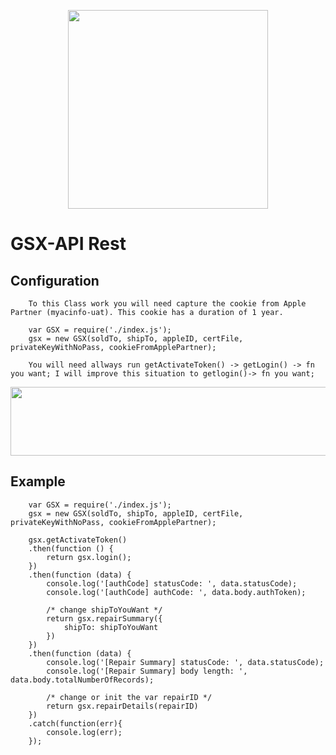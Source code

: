 <p align="center">
  <img width="320" height="318" src="https://user-images.githubusercontent.com/6170734/59278327-b0574c80-8c59-11e9-935a-3f556cb1571d.png">
</p>

# GSX-API Rest 


## Configuration
```
    To this Class work you will need capture the cookie from Apple Partner (myacinfo-uat). This cookie has a duration of 1 year. 
   
    var GSX = require('./index.js');
    gsx = new GSX(soldTo, shipTo, appleID, certFile, privateKeyWithNoPass, cookieFromApplePartner);

    You will need allways run getActivateToken() -> getLogin() -> fn you want; I will improve this situation to getlogin()-> fn you want;
```

<p align="center">
  <img width="710" height="110" src="https://user-images.githubusercontent.com/6170734/59277650-7df91f80-8c58-11e9-8874-9938b506a90e.PNG">
</p>


## Example 
```
    var GSX = require('./index.js');
    gsx = new GSX(soldTo, shipTo, appleID, certFile, privateKeyWithNoPass, cookieFromApplePartner);

    gsx.getActivateToken()
    .then(function () {
        return gsx.login();
    })
    .then(function (data) {
        console.log('[authCode] statusCode: ', data.statusCode);
        console.log('[authCode] authCode: ', data.body.authToken);

        /* change shipToYouWant */
        return gsx.repairSummary({
            shipTo: shipToYouWant
        })
    })
    .then(function (data) {
        console.log('[Repair Summary] statusCode: ', data.statusCode);
        console.log('[Repair Summary] body length: ', data.body.totalNumberOfRecords);

        /* change or init the var repairID */
        return gsx.repairDetails(repairID)
    })
    .catch(function(err){
        console.log(err);
    });

```